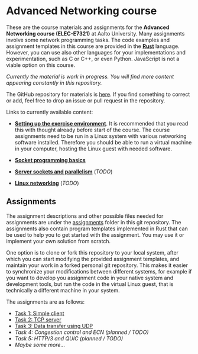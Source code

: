 # Advanced Networking course

These are the course materials and assignments for the **Advanced
Networking course (ELEC-E7321)** at Aalto University. Many assignments involve
some network programming tasks. The code examples and assignment templates in
this course are provided in the **[Rust](https://www.rust-lang.org/)** language.
However, you can use also other languages for your implementations and
experimentation, such as C or C++, or even Python. JavaScript is not a viable
option on this course.

_Currently the material is work in progress. You will find more content
appearing constantly in this repository._

The GitHub repository for materials is
[here](https://github.com/PasiSa/AdvancedNetworking). If you find something to
correct or add, feel free to drop an issue or pull request in the repository.

Links to currently available content:

- **[Setting up the exercise environment](environment.md)**. It is recommended
  that you read this with thought already before start of the course. The course
  assignments need to be run in a Linux system with various networking software
  installed. Therefore you should be able to run a virtual machine in your
  computer, hosting the Linux guest with needed software.

- **[Socket programming basics](socket-basics.md)**

- **[Server sockets and parallelism](server-sockets.md)** (_TODO_)

- **[Linux networking](linux-tcpip.md)** (_TODO_)

## Assignments

The assignment descriptions and other possible files needed for assignments are
under the
[assignments](https://github.com/PasiSa/AdvancedNetworking/tree/main/assignments)
folder in this git repository. The assignments also contain program templates
implemented in Rust that can be used to help you to get started with the
assignment. You may use it or implement your own solution from scratch.

One option is to clone or fork this repository to your local system, after which
you can start modifying the provided assignment templates, and maintain your
work in a forked personal git repository. This makes it easier to synchronize
your modifications between different systems, for example if you want to develop
you assignment code in your native system and development tools, but run the
code in the virtual Linux guest, that is technically a different machine in your
system.

The assignments are as follows:

- [Task 1: Simple client](assignments/task-001/task-001.md)
- [Task 2: TCP server](assignments/task-002/task-002.md)
- [Task 3: Data transfer using UDP](assignments/task-003/task-003.md)
- _Task 4: Congestion control and ECN (planned / TODO)_
- _Task 5: HTTP/3 and QUIC (planned / TODO)_
- _Maybe some more..._
